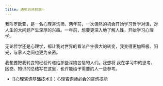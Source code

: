 ```yaml
---
title: 遇见苏格拉底✨
---
```

我叫罗欧亚，是一名心理咨询师。两年前，一次偶然的机会开始学习哲学对话，对人生的大问题产生深厚的兴趣。一年前，想要更深入地了解人性，开始学习心理学。

无论哲学还是心理学，都让我对世界的看法产生很大的转变，我变得更加积极、阳光，与家人之间也更为亲密。

我想要把我转变的经验传递给那些深陷苦恼的人们。我想将 我在学习中的思考、困惑、知识的总结写在这里，也许能给予需要的人一些参考。


- [[心理咨询基础技术]]：心理咨询师必会的咨询技能